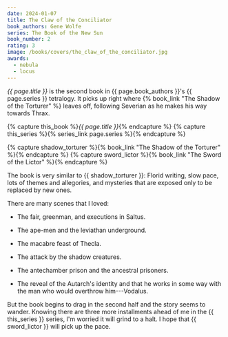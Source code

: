 ```yaml
---
date: 2024-01-07
title: The Claw of the Conciliator
book_authors: Gene Wolfe
series: The Book of the New Sun
book_number: 2
rating: 3
image: /books/covers/the_claw_of_the_conciliator.jpg
awards:
  - nebula
  - locus
---
```


<cite class="book-title">{{ page.title }}</cite> is the second book in <span
class="author-name">{{ page.book_authors }}</span>'s <span
class="book-series">{{ page.series }}</span> tetralogy. It picks up right
where {% book_link "The Shadow of the Torturer" %} leaves
off, following Severian as he makes his way towards Thrax.

{% capture this_book %}<cite class="book-title">{{ page.title }}</cite>{% endcapture %}
{% capture this_series %}{% series_link page.series %}{% endcapture %}

{% capture shadow_torturer %}{% book_link "The Shadow of the Torturer" %}{% endcapture %}
{% capture sword_lictor %}{% book_link "The Sword of the Lictor" %}{% endcapture %}

The book is very similar to {{ shadow_torturer }}: Florid writing, slow pace,
lots of themes and allegories, and mysteries that are exposed only to be
replaced by new ones.

There are many scenes that I loved:

- The fair, greenman, and executions in Saltus.

- The ape-men and the leviathan underground.

- The macabre feast of Thecla.

- The attack by the shadow creatures.

- The antechamber prison and the ancestral prisoners.

- The reveal of the Autarch's identity and that he works in some way with the
  man who would overthrow him---Vodalus.

But the book begins to drag in the second half and the story seems to wander.
Knowing there are three more installments ahead of me in the {{ this_series }}
series, I'm worried it will grind to a halt. I hope that {{ sword_lictor }}
will pick up the pace.
